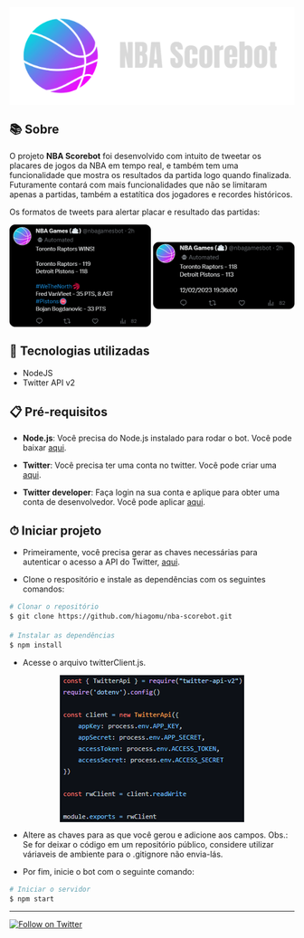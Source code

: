 <div align="center">
    <img align="center" alt="scorebot logo" src="./public/scorebot-logo.png">
</div>
                    
## 📚 Sobre 

O projeto **NBA Scorebot** foi desenvolvido com intuito de tweetar os placares de jogos da NBA em tempo real, e também tem uma funcionalidade que mostra os resultados da partida logo quando finalizada. Futuramente contará com mais funcionalidades que não se limitaram apenas a partidas, também a estatítica dos jogadores e recordes históricos.
                    
Os formatos de tweets para alertar placar e resultado das partidas:
                    
<div align="center">
    <img align="center" alt="tweet models gamewin" src="./public/gamewin.png">
    <img align="center" alt="tweet models game" src="./public/game.png">
</div>

## 🚀 Tecnologias utilizadas

- NodeJS
- Twitter API v2

## 📋 Pré-requisitos

- **Node.js**: Você precisa do Node.js instalado para rodar o bot. Você pode baixar [aqui](https://nodejs.org/en/download).

- **Twitter**: Você precisa ter uma conta no twitter. Você pode criar uma [aqui](https://twitter.com/i/flow/signup).

- **Twitter developer**: Faça login na sua conta e aplique para obter uma conta de desenvolvedor. Você pode aplicar [aqui](https://developer.twitter.com/en/apply-for-access).

## ⏱ Iniciar projeto 

- Primeiramente, você precisa gerar as chaves necessárias para autenticar o acesso a API do Twitter, [aqui](https://developer.twitter.com/en/portal/dashboard).

- Clone o respositório e instale as dependências com os seguintes comandos:
```bash
# Clonar o repositório
$ git clone https://github.com/hiagomu/nba-scorebot.git

# Instalar as dependências
$ npm install

```
- Acesse o arquivo twitterClient.js.
<div align="center">
    <img align="center" alt="scorebot logo" src="./public/twitterconfig.png">
</div>

- Altere as chaves para as que você gerou e adicione aos campos. Obs.: Se for deixar o código em um repositório público, considere utilizar váriaveis de ambiente para o .gitignore não envia-lás.

- Por fim, inicie o bot com o seguinte comando:
```bash
# Iniciar o servidor
$ npm start

```
---
[![Follow on Twitter](https://img.shields.io/twitter/follow/nbagamesbot?style=social)](https://twitter.com/nbagamesbot)
